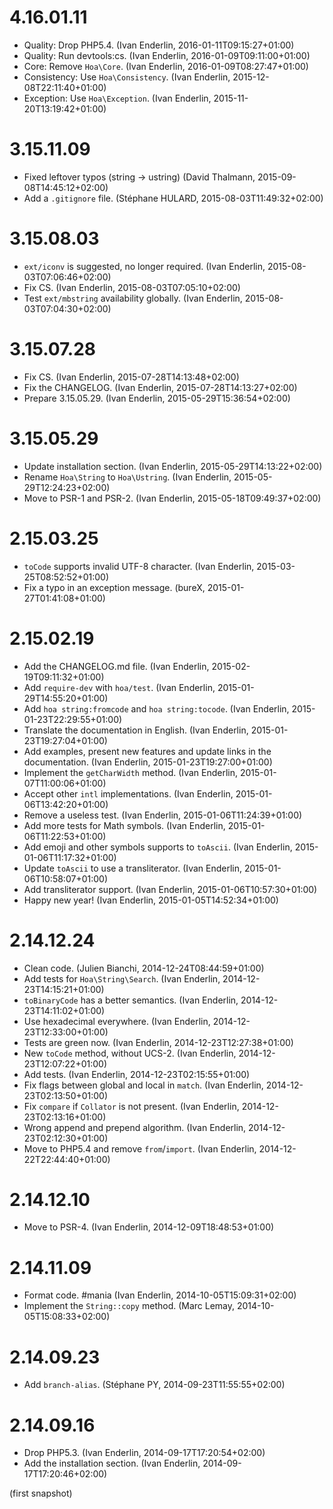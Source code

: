 # 4.16.01.11

  * Quality: Drop PHP5.4. (Ivan Enderlin, 2016-01-11T09:15:27+01:00)
  * Quality: Run devtools:cs. (Ivan Enderlin, 2016-01-09T09:11:00+01:00)
  * Core: Remove `Hoa\Core`. (Ivan Enderlin, 2016-01-09T08:27:47+01:00)
  * Consistency: Use `Hoa\Consistency`. (Ivan Enderlin, 2015-12-08T22:11:40+01:00)
  * Exception: Use `Hoa\Exception`. (Ivan Enderlin, 2015-11-20T13:19:42+01:00)

# 3.15.11.09

  * Fixed leftover typos (string -> ustring) (David Thalmann, 2015-09-08T14:45:12+02:00)
  * Add a `.gitignore` file. (Stéphane HULARD, 2015-08-03T11:49:32+02:00)

# 3.15.08.03

  * `ext/iconv` is suggested, no longer required. (Ivan Enderlin, 2015-08-03T07:06:46+02:00)
  * Fix CS. (Ivan Enderlin, 2015-08-03T07:05:10+02:00)
  * Test `ext/mbstring` availability globally. (Ivan Enderlin, 2015-08-03T07:04:30+02:00)

# 3.15.07.28

  * Fix CS. (Ivan Enderlin, 2015-07-28T14:13:48+02:00)
  * Fix the CHANGELOG. (Ivan Enderlin, 2015-07-28T14:13:27+02:00)
  * Prepare 3.15.05.29. (Ivan Enderlin, 2015-05-29T15:36:54+02:00)

# 3.15.05.29

  * Update installation section. (Ivan Enderlin, 2015-05-29T14:13:22+02:00)
  * Rename `Hoa\String` to `Hoa\Ustring`. (Ivan Enderlin, 2015-05-29T12:24:23+02:00)
  * Move to PSR-1 and PSR-2. (Ivan Enderlin, 2015-05-18T09:49:37+02:00)

# 2.15.03.25

  * `toCode` supports invalid UTF-8 character. (Ivan Enderlin, 2015-03-25T08:52:52+01:00)
  * Fix a typo in an exception message. (bureX, 2015-01-27T01:41:08+01:00)

# 2.15.02.19

  * Add the CHANGELOG.md file. (Ivan Enderlin, 2015-02-19T09:11:32+01:00)
  * Add `require-dev` with `hoa/test`. (Ivan Enderlin, 2015-01-29T14:55:20+01:00)
  * Add `hoa string:fromcode` and `hoa string:tocode`. (Ivan Enderlin, 2015-01-23T22:29:55+01:00)
  * Translate the documentation in English. (Ivan Enderlin, 2015-01-23T19:27:04+01:00)
  * Add examples, present new features and update links in the documentation. (Ivan Enderlin, 2015-01-23T19:27:00+01:00)
  * Implement the `getCharWidth` method. (Ivan Enderlin, 2015-01-07T11:00:06+01:00)
  * Accept other `intl` implementations. (Ivan Enderlin, 2015-01-06T13:42:20+01:00)
  * Remove a useless test. (Ivan Enderlin, 2015-01-06T11:24:39+01:00)
  * Add more tests for Math symbols. (Ivan Enderlin, 2015-01-06T11:22:53+01:00)
  * Add emoji and other symbols supports to `toAscii`. (Ivan Enderlin, 2015-01-06T11:17:32+01:00)
  * Update `toAscii` to use a transliterator. (Ivan Enderlin, 2015-01-06T10:58:07+01:00)
  * Add transliterator support. (Ivan Enderlin, 2015-01-06T10:57:30+01:00)
  * Happy new year! (Ivan Enderlin, 2015-01-05T14:52:34+01:00)

# 2.14.12.24

  * Clean code. (Julien Bianchi, 2014-12-24T08:44:59+01:00)
  * Add tests for `Hoa\String\Search`. (Ivan Enderlin, 2014-12-23T14:15:21+01:00)
  * `toBinaryCode` has a better semantics. (Ivan Enderlin, 2014-12-23T14:11:02+01:00)
  * Use hexadecimal everywhere. (Ivan Enderlin, 2014-12-23T12:33:00+01:00)
  * Tests are green now. (Ivan Enderlin, 2014-12-23T12:27:38+01:00)
  * New `toCode` method, without UCS-2. (Ivan Enderlin, 2014-12-23T12:07:22+01:00)
  * Add tests. (Ivan Enderlin, 2014-12-23T02:15:55+01:00)
  * Fix flags between global and local in `match`. (Ivan Enderlin, 2014-12-23T02:13:50+01:00)
  * Fix `compare` if `Collator` is not present. (Ivan Enderlin, 2014-12-23T02:13:16+01:00)
  * Wrong append and prepend algorithm. (Ivan Enderlin, 2014-12-23T02:12:30+01:00)
  * Move to PHP5.4 and remove `from`/`import`. (Ivan Enderlin, 2014-12-22T22:44:40+01:00)

# 2.14.12.10

  * Move to PSR-4. (Ivan Enderlin, 2014-12-09T18:48:53+01:00)

# 2.14.11.09

  * Format code. #mania (Ivan Enderlin, 2014-10-05T15:09:31+02:00)
  * Implement the `String::copy` method. (Marc Lemay, 2014-10-05T15:08:33+02:00)

# 2.14.09.23

  * Add `branch-alias`. (Stéphane PY, 2014-09-23T11:55:55+02:00)

# 2.14.09.16

  * Drop PHP5.3. (Ivan Enderlin, 2014-09-17T17:20:54+02:00)
  * Add the installation section. (Ivan Enderlin, 2014-09-17T17:20:46+02:00)

(first snapshot)
